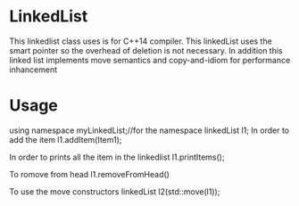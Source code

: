 # LinkedList

This linkedlist class uses is for C++14 compiler. This linkedList uses the smart pointer so the overhead of deletion is not necessary. In addition this linked list implements move semantics and copy-and-idiom for performance inhancement

# Usage
using namespace myLinkedList;//for the namespace
linkedList<T> l1;
In order to add the item
l1.addItem(Item1);

In order to prints all the item in the linkedlist
l1.printItems();

To romove from head
l1.removeFromHead()

To use the move constructors
linkedList<T> l2(std::move(l1));
